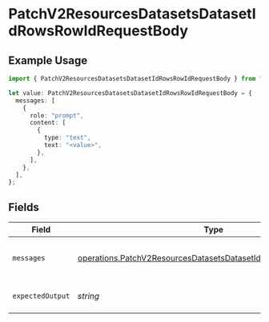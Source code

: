 # PatchV2ResourcesDatasetsDatasetIdRowsRowIdRequestBody

## Example Usage

```typescript
import { PatchV2ResourcesDatasetsDatasetIdRowsRowIdRequestBody } from "orq-node-client/models/operations";

let value: PatchV2ResourcesDatasetsDatasetIdRowsRowIdRequestBody = {
  messages: [
    {
      role: "prompt",
      content: [
        {
          type: "text",
          text: "<value>",
        },
      ],
    },
  ],
};
```

## Fields

| Field                                                                                                                                            | Type                                                                                                                                             | Required                                                                                                                                         | Description                                                                                                                                      |
| ------------------------------------------------------------------------------------------------------------------------------------------------ | ------------------------------------------------------------------------------------------------------------------------------------------------ | ------------------------------------------------------------------------------------------------------------------------------------------------ | ------------------------------------------------------------------------------------------------------------------------------------------------ |
| `messages`                                                                                                                                       | [operations.PatchV2ResourcesDatasetsDatasetIdRowsRowIdMessages](../../models/operations/patchv2resourcesdatasetsdatasetidrowsrowidmessages.md)[] | :heavy_check_mark:                                                                                                                               | Input message(s) of the dataset row                                                                                                              |
| `expectedOutput`                                                                                                                                 | *string*                                                                                                                                         | :heavy_minus_sign:                                                                                                                               | Reference of the dataset row                                                                                                                     |